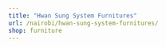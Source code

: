 ```yaml
---
title: "Hwan Sung System Furnitures"
url: /nairobi/hwan-sung-system-furnitures/
shop: furniture
---
```

